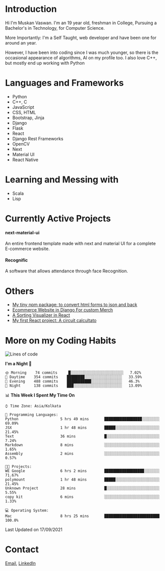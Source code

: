 <!-- - I’m currently working on:
&nbsp;&nbsp;&nbsp;&nbsp;&nbsp;&nbsp; *Circuits*[https://muskanvaswan.github.io/circuits] which, as the name suggests,  is a calculator for solving circuits with ease. This is my first React project
#### I’m currently learning : 
&nbsp;&nbsp;&nbsp;&nbsp;&nbsp;&nbsp; React.js
#### Ask me about:
&nbsp;&nbsp;&nbsp;&nbsp;&nbsp;&nbsp; Anything
#### How to reach me:
&nbsp;&nbsp;&nbsp;&nbsp;&nbsp;&nbsp; Email[mailto:muskanvaswan@gmail.com] LinkedIn[https://www.linkedin.com/in/muskan-vaswan?lipi=urn%3Ali%3Apage%3Ad_flagship3_profile_view_base_contact_details%3B%2FQpdlv5fQ12Ru4DkW2TysA%3D%3D]
#### Pronouns:
&nbsp;&nbsp;&nbsp;&nbsp;&nbsp;&nbsp; Her -->

# Introduction
Hi I'm Muskan Vaswan.
I'm an 19 year old,
freshman in College,
Pursuing a Bachelor's in Technology, for Computer Science.

More Importantly: I'm a Self Taught, web developer and have been one for around an year.

However, I have been into coding since I was much younger, so there is the occasional appearance of algorithms, AI on my profile too. I also love C++, but mostly end up working with Python


# Languages and Frameworks

- Python
- C++, C
- JavaScript
- CSS, HTML 
- Bootstrap, Jinja
- Django
- Flask
- React 
- Django Rest Frameworks
- OpenCV
- Next
- Material UI
- React Native

# Learning and Messing with 

- Scala 
- Lisp

# Currently Active Projects

#### next-material-ui
An entire frontend template made with next and material UI for a complete E-commerce website.

#### Recognific
A software that allows attendance through face Recognition.

# Others
- [My tiny npm package: to convert html forms to json and back](https://www.npmjs.com/package/forms-dynamically)
- [Ecommerce Website in Django For custom Merch](https://merch-commerce.herokuapp.com/)
- [A Sorting Visualizer in React](https://muskanvaswan.github.io/SortingVisualizer/)
- [My first React project: A circuit calcultato](https://muskanvaswan.github.io/circuits)

# More on my Coding Habits

<!--START_SECTION:waka-->
![Lines of code](https://img.shields.io/badge/From%20Hello%20World%20I%27ve%20Written-406542%20lines%20of%20code-blue)

**I'm a Night 🦉** 

```text
🌞 Morning    74 commits     █░░░░░░░░░░░░░░░░░░░░░░░░   7.02% 
🌆 Daytime    354 commits    ████████░░░░░░░░░░░░░░░░░   33.59% 
🌃 Evening    488 commits    ███████████░░░░░░░░░░░░░░   46.3% 
🌙 Night      138 commits    ███░░░░░░░░░░░░░░░░░░░░░░   13.09%

```


📊 **This Week I Spent My Time On** 

```text
⌚︎ Time Zone: Asia/Kolkata

💬 Programming Languages: 
Python                   5 hrs 49 mins       █████████████████░░░░░░░░   69.09% 
JSX                      1 hr 48 mins        █████░░░░░░░░░░░░░░░░░░░░   21.45% 
Text                     36 mins             █░░░░░░░░░░░░░░░░░░░░░░░░   7.24% 
Markdown                 8 mins              ░░░░░░░░░░░░░░░░░░░░░░░░░   1.65% 
Assembly                 2 mins              ░░░░░░░░░░░░░░░░░░░░░░░░░   0.57%

🐱‍💻 Projects: 
WE Google                6 hrs 2 mins        ██████████████████░░░░░░░   71.67% 
polymount                1 hr 48 mins        █████░░░░░░░░░░░░░░░░░░░░   21.45% 
Unknown Project          28 mins             █░░░░░░░░░░░░░░░░░░░░░░░░   5.55% 
copy kit                 6 mins              ░░░░░░░░░░░░░░░░░░░░░░░░░   1.33%

💻 Operating System: 
Mac                      8 hrs 25 mins       █████████████████████████   100.0%

```


 Last Updated on 17/09/2021
<!--END_SECTION:waka-->

# Contact

[Email](mailto:muskanvaswan@gmail.com), [LinkedIn](https://www.linkedin.com/in/muskan-vaswan?lipi=urn%3Ali%3Apage%3Ad_flagship3_profile_view_base_contact_details%3B%2FQpdlv5fQ12Ru4DkW2TysA%3D%3D)



